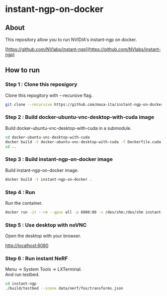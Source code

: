 # instant-ngp-on-docker
## About

This repository allow you to run NVIDIA's instant-ngp on docker.

[https://github.com/NVlabs/instant-ngp](https://github.com/NVlabs/instant-ngp)

## How to run

### Step 1 : Clone this reposigory

Clone this repogitory with --recursive flag.

```bash
git clone --recursive https://github.com/masa-ita/instant-ngp-on-docker.git
```

### Step 2 : Build docker-ubuntu-vnc-desktop-with-cuda image

Build docker-ubuntu-vnc-desktop-with-cuda in a submodule.

```bash
cd docker-ubuntu-vnc-desktop-with-cuda
docker build -t docker-ubuntu-vnc-desktop-with-cuda -f Dockerfile.cuda .
cd ..
```

### Step 3 : Build instant-ngp-on-docker image

Build instant-ngp-on-docker image.

```bash
docker build -t instant-ngp-on-docker .
```

### Step 4 : Run

Run the container.

```bash
docker run -it --rm --gpus all -p 6080:80 -v /dev/shm:/dev/shm instant-ngp-on-docker
```

### Step 5 : Use desktop with noVNC

Open the desktop with your browser.

[http://localhost:6080](http://localhost:6080)

### Step 6 : Run instant NeRF  

Menu -> System Tools -> LXTerminal.  
And run testbed.

```bash
cd instant-ngp
./build/testbed --scene data/nerf/fox/transforms.json
```
